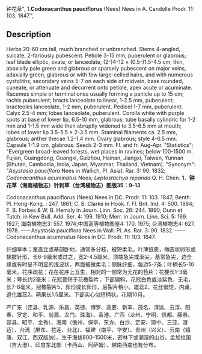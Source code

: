 钟花草",
1.**Codonacanthus pauciflorus** (Nees) Nees in A. Candolle Prodr. 11: 103. 1847.",

## Description
Herbs 20-60 cm tall, much branched or unbranched. Stems 4-angled, sulcate, 2-fariously pubescent. Petiole 3-15 mm, puberulent or glabrous; leaf blade elliptic, ovate, or lanceolate, (2-)4-12 × (0.5-)1.5-4.5 cm, thin, abaxially pale green and glabrous or sparsely pubescent on major veins, adaxially green, glabrous or with few large-celled hairs, and with numerous cystoliths, secondary veins 5-7 on each side of midvein, base rounded, cuneate, or attenuate and decurrent onto petiole, apex acute or acuminate. Racemes simple or terminal ones usually forming a panicle up to 15 cm; rachis puberulent; bracts lanceolate to linear, 1-2.5 mm, puberulent; bracteoles lanceolate, 1-2 mm, puberulent. Pedicel 1-7 mm, puberulent. Calyx 2.5-4 mm; lobes lanceolate, puberulent. Corolla white with purple spots at base of lower lip, 6.5-10 mm, glabrous; tube basally cylindric for 1-2 mm and 1-1.5 mm wide then abruptly widened to 3.5-6.5 mm at mouth; lobes of lower lip 3.5-5.5 × 2-3.5 mm. Staminal filaments ca. 2.5 mm, glabrous; anther thecae 1.2-1.4 mm. Ovary glabrous; style 4-6.5 mm. Capsule 1-1.9 cm, glabrous. Seeds 2-3 mm. Fl. and fr. Aug-Apr.
  "Statistics": "Evergreen broad-leaved forests, wet places in ravines; below 100-1500 m. Fujian, Guangdong, Guangxi, Guizhou, Hainan, Jiangxi, Taiwan, Yunnan [Bhutan, Cambodia, India, Japan, Myanmar, Thailand, Vietnam].
  "Synonym": "*Asystasia pauciflora* Nees in Wallich, Pl. Asiat. Rar. 3: 90. 1832; *Codonacanthus acuminatus* Nees; *Leptostachya repanda* Q. H. Chen.
**1．钟花草（海南植物志）针刺草（台湾植物志）图版35：9-13**

Codonacanthus pauciflorus (Nees) Nees in DC. Prodr. 11: 103. 1847; Benth. Pl. Hong-Kong. : 247. 1861; C. B. Clarke in Hook. f. Fl. Brit. Ind. 4: 500. 1884; F. B. Forbes & W. B. Hemsly in Journ. Linn. Soc. 26: 244. 1890; Dunn et Tutch. in Kew Bull. Add. Ser. 4: 199. 1910; Merr. in Journ. Linn. Sci. 5: 169. 1927; 海南植物志3: 557. 1974;中国高等植物图鉴4: 170. 1975; 台湾植物志4: 627. 1978. ——Asystasia pauciflora Nees in Wall. Pl. As. Rar. 3: 90. 1832. ——Codonacanthus acuminatus Nees in DC. Prodr. 11: 103. 1847.

纤细草本；茎直立或基部卧地，通常多分枝，被短柔毛。叶薄纸质，椭圆状卵形或狭披针形，长6-9厘米或过之，宽2-4.5厘米，顶端急尖或渐尖，基常急尖，边全缘或有时呈不明显的浅波状，两面被微柔毛；侧脉纤细，每边5-7条；叶柄长5-10毫米。花序疏花；花在花序上互生，相对的一侧常为无花的苞片；花梗长1-3毫米；萼长约2毫米；花冠管短于花檐裂片，下部偏斜，花冠白色或淡紫色，无毛，长7-8毫米，冠檐裂片5，卵形或长卵形，后裂片稍小。雄蕊2，花丝很短，内藏，退化雄蕊2。蒴果长1.5厘米。下部实心似短柄状。花期10月。

产广东（连县、乳源、乐昌、英德、博罗、高要、新丰、茂名、清远、云浮、阳春、罗定、和平、翁源、龙门、珠海）、香港、广西（龙州、宁明、信都、藤县、容县、昭平、金秀）、海南（儋州、保亭、东方、白沙、定安、琼中、三亚、澄迈）、台湾（屏东、花莲、台北）、福建（南平、华安）、贵州（兴义）、云南（镇康、双江、西双版纳）。生于海拔800-1500米，密林下或潮湿的山谷。孟加拉国（吉大港）、印度东北部（卡西山、阿萨姆）、越南西南也有分布。
